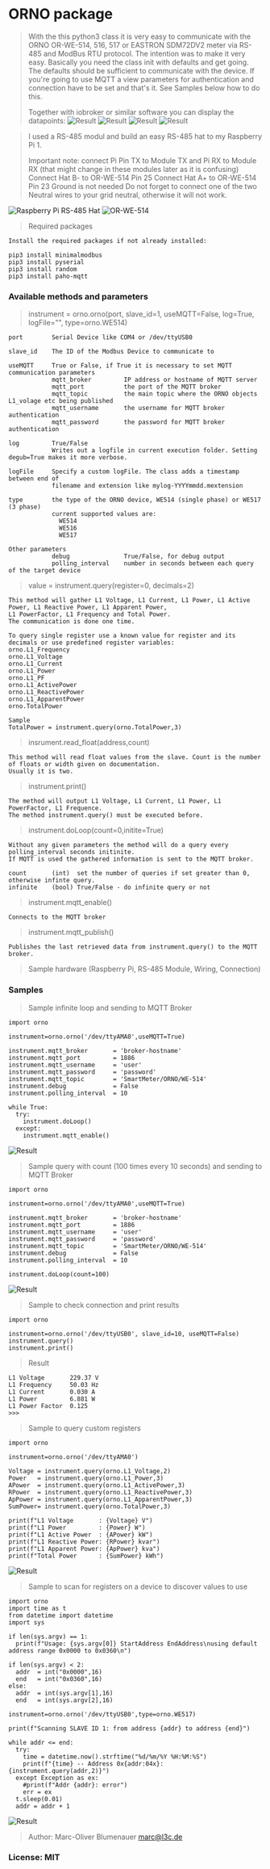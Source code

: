 
# ORNO package 

> With the this python3 class it is very easy to communicate with the ORNO OR-WE-514, 516, 517 or EASTRON SDM72DV2 meter via RS-485 and ModBus RTU protocol. 
> The intention was to make it very easy. Basically you need the class init with defaults and get going. The defaults should be
> sufficient to communicate with the device. If you're going to use MQTT a view parameters for authentication and connection have
> to be set and that's it. See Samples below how to do this.
>
>
> Together with iobroker or similar software you can display the datapoints:
![Result](media/iobroker_MQTT_Topic.PNG)
![Result](media/HABPanel_SmartMeter1.PNG)
![Result](media/WE517_Grafana.png)
![Result](media/WE517_iobroker_objects.png)

> I used a RS-485 modul and build an easy RS-485 hat to my Raspberry Pi 1. 
>
> Important note:   connect Pi Pin TX to Module TX and Pi RX to Module RX 
>                   (that might change in these modules later as it is confusing)
>                   Connect Hat B- to OR-WE-514 Pin 25
>                   Connect Hat A+ to OR-WE-514 Pin 23
>                   Ground is not needed
>                   Do not forget to connect one of the two Neutral wires to your grid neutral, otherwise it will not work.

![Raspberry Pi RS-485 Hat](media/raspPi1_Rs-485_Head.jpg)
![OR-WE-514](media/Setup.png)

> Required packages
```
Install the required packages if not already installed:

pip3 install minimalmodbus
pip3 install pyserial
pip3 install random
pip3 install paho-mqtt
```

### Available methods and parameters
> instrument = orno.orno(port, slave_id=1, useMQTT=False, log=True, logFile="", type=orno.WE514)
```
port        Serial Device like COM4 or /dev/ttyUSB0

slave_id    The ID of the Modbus Device to communicate to

useMQTT     True or False, if True it is necessary to set MQTT communication parameters
            mqtt_broker         IP address or hostname of MQTT server
            mqtt_port           the port of the MQTT broker
            mqtt_topic          the main topic where the ORNO objects L1_volage etc being published
            mqtt_username       the username for MQTT broker authentication
            mqtt_password       the password for MQTT broker authentication

log         True/False
            Writes out a logfile in current execution folder. Setting degub=True makes it more verbose.

logFile     Specify a custom logFile. The class adds a timestamp between end of
            filename and extension like mylog-YYYYmmdd.mextension

type        the type of the ORNO device, WE514 (single phase) or WE517 (3 phase)
            current supported values are:
              WE514
              WE516
              WE517

Other parameters
            debug               True/False, for debug output
            polling_interval    number in seconds between each query of the target device

```

> value = instrument.query(register=0, decimals=2)
```
This method will gather L1 Voltage, L1 Current, L1 Power, L1 Active Power, L1 Reactive Power, L1 Apparent Power, 
L1 PowerFactor, L1 Frequency and Total Power.
The communication is done one time.

To query single register use a known value for register and its decimals or use predefined register variables:
orno.L1_Frequency     
orno.L1_Voltage       
orno.L1_Current       
orno.L1_Power         
orno.L1_PF            
orno.L1_ActivePower   
orno.L1_ReactivePower 
orno.L1_ApparentPower 
orno.TotalPower   

Sample
TotalPower = instrument.query(orno.TotalPower,3)

```

> insrument.read_float(address,count)
```
This method will read float values from the slave. Count is the number of floats or width given on documentation.
Usually it is two.
```

> instrument.print()
```
The method will output L1 Voltage, L1 Current, L1 Power, L1 PowerFactor, L1 Frequence.
The method instrument.query() must be executed before.
```

> instrument.doLoop(count=0,initite=True)
```
Without any given parameters the method will do a query every polling_interval seconds initinite. 
If MQTT is used the gathered information is sent to the MQTT broker.

count       (int)  set the number of queries if set greater than 0, otherwise infinte query.
infinite    (bool) True/False - do infinite query or not
```

> instrument.mqtt_enable()
```
Connects to the MQTT broker   
```

> instrument.mqtt_publish()
```
Publishes the last retrieved data from instrument.query() to the MQTT broker. 
```

> Sample hardware (Raspberry Pi, RS-485 Module, Wiring, Connection)

### Samples 

> Sample infinite loop and sending to MQTT Broker

```
import orno

instrument=orno.orno('/dev/ttyAMA0',useMQTT=True)

instrument.mqtt_broker       = 'broker-hostname'
instrument.mqtt_port         = 1886
instrument.mqtt_username     = 'user'
instrument.mqtt_password     = 'password'
instrument.mqtt_topic        = 'SmartMeter/ORNO/WE-514'
instrument.debug             = False
instrument.polling_interval  = 10

while True:
  try:
    instrument.doLoop()
  except:
    instrument.mqtt_enable()
```
![Result](media/iobroker_mqtt_results.png)

> Sample query with count (100 times every 10 seconds) and sending to MQTT Broker

```
import orno

instrument=orno.orno('/dev/ttyAMA0',useMQTT=True)

instrument.mqtt_broker       = 'broker-hostname'
instrument.mqtt_port         = 1886
instrument.mqtt_username     = 'user'
instrument.mqtt_password     = 'password'
instrument.mqtt_topic        = 'SmartMeter/ORNO/WE-514'
instrument.debug             = False
instrument.polling_interval  = 10

instrument.doLoop(count=100)
```

![Result](media/HABPanel_SmartMeter2.PNG)

> Sample to check connection and print results

```
import orno

instrument=orno.orno('/dev/ttyUSB0', slave_id=10, useMQTT=False)
instrument.query()
instrument.print()
```
> Result
```
L1 Voltage       229.37 V
L1 Frequency     50.03 Hz
L1 Current       0.030 A
L1 Power         6.881 W
L1 Power Factor  0.125
>>>
``` 

> Sample to query custom registers
```
import orno

instrument=orno.orno('/dev/ttyAMA0')

Voltage = instrument.query(orno.L1_Voltage,2)
Power   = instrument.query(orno.L1_Power,3)
APower  = instrument.query(orno.L1_ActivePower,3)
RPower  = instrument.query(orno.L1_ReactivePower,3)
ApPower = instrument.query(orno.L1_ApparentPower,3)
SumPower= instrument.query(orno.TotalPower,3)

print(f"L1 Voltage       : {Voltage} V")
print(f"L1 Power         : {Power} W")
print(f"L1 Active Power  : {APower} kW")
print(f"L1 Reactive Power: {RPower} kvar")
print(f"L1 Apparent Power: {ApPower} kva")
print(f"Total Power      : {SumPower} kWh")
```
![Result](media/CustomRegistersAndLogging.png)

> Sample to scan for registers on a device to discover values to use
```
import orno
import time as t
from datetime import datetime
import sys

if len(sys.argv) == 1:
  print(f"Usage: {sys.argv[0]} StartAddress EndAddress\nusing default address range 0x0000 to 0x0360\n")

if len(sys.argv) < 2:
  addr  = int("0x0000",16)
  end   = int("0x0360",16)
else:
  addr  = int(sys.argv[1],16)
  end   = int(sys.argv[2],16)

instrument=orno.orno('/dev/ttyUSB0',type=orno.WE517)

print(f"Scanning SLAVE ID 1: from address {addr} to address {end}")

while addr <= end:
  try:
    time = datetime.now().strftime("%d/%m/%Y %H:%M:%S")
    print(f"{time} -- Address 0x{addr:04x}: {instrument.query(addr,2)}")  
  except Exception as ex:
    #print(f"Addr {addr}: error")
    err = ex
  t.sleep(0.01)  
  addr = addr + 1
````
![Result](media/scan.png)



>
> Author: Marc-Oliver Blumenauer 
>         marc@l3c.de

### License: MIT

